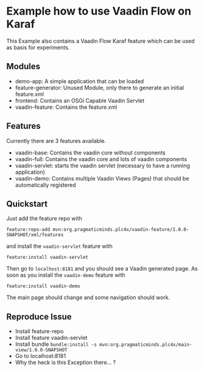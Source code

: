 # Example how to use Vaadin Flow on Karaf

This Example also contains a Vaadin Flow Karaf feature which can be used as basis for experiments.

## Modules

* demo-app: A simple application that can be loaded
* feature-generator: Unused Module, only there to generate an initial feature.xml
* frontend: Contains an OSGi Capable Vaadin Servlet
* vaadin-feature: Contains the feature.xml

## Features

Currently there are 3 features available.

* vaadin-base: Contains the vaadin core without components
* vaadin-full: Contains the vaadin core and lots of vaadin components
* vaadin-servlet: starts the vaadin servlet (necessary to have a running application)
* vaadin-demo: Contains multiple Vaadin Views (Pages) that should be automatically registered

## Quickstart

Just add the feature repo with 
```
feature:repo-add mvn:org.pragmaticminds.plc4x/vaadin-feature/1.0.0-SNAPSHOT/xml/features
``` 
and install the `vaadin-servlet` feature with
```
feature:install vaadin-servlet
```
Then go to `localhost:8181` and you should see a Vaadin generated page.
As soon as you install the `vaadin-demo` feature with
 ```
 feature:install vaadin-demo
 ```
 The main page should change and some navigation should work.
 
 ## Reproduce Issue
 
 * Install feature-repo
 * Install feature vaadin-servlet
 * Install bundle `bundle:install -s mvn:org.pragmaticminds.plc4x/main-view/1.0.0-SNAPSHOT`
 * Go to localhost:8181
 * Why the heck is this Exception there... ?